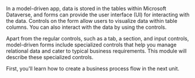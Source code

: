 In a model-driven app, data is stored in the tables within Microsoft Dataverse, and forms can provide the user interface (UI) for interacting with the data. Controls on the form allow users to visualize data within table columns. You can also interact with the data by using the controls.

Apart from the regular controls, such as a tab, a section, and input controls, model-driven forms include specialized controls that help you manage relational data and cater to typical business requirements. This module will describe these specialized controls.

First, you'll learn how to create a business process flow in the next unit.
